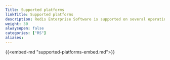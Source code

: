 ```yaml
---
Title: Supported platforms
linkTitle: Supported platforms
description: Redis Enterprise Software is supported on several operating systems, cloud environments, and virtual environments.
weight: 30
alwaysopen: false
categories: ["RS"]
aliases: 
---
```

{{<embed-md "supported-platforms-embed.md">}}
